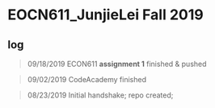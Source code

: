 # EOCN611_JunjieLei Fall 2019

## log
> 09/18/2019
ECON611 **assignment 1** finished & pushed
 
> 09/02/2019
CodeAcademy finished


> 08/23/2019
Initial handshake; repo created;



